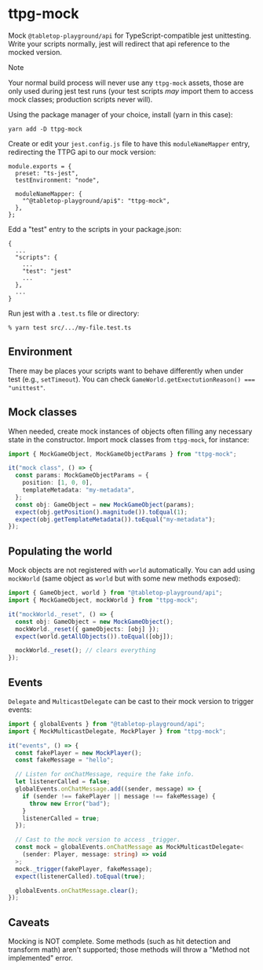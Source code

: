 # ttpg-mock

Mock `@tabletop-playground/api` for TypeScript-compatible jest unittesting. Write your scripts normally, jest will redirect that api reference to the mocked version.

> [!Note]
> Your normal build process will never use any `ttpg-mock` assets, those are only used during jest test runs (your test scripts _may_ import them to access mock classes; production scripts never will).

Using the package manager of your choice, install (yarn in this case):

```
yarn add -D ttpg-mock
```

Create or edit your `jest.config.js` file to have this `moduleNameMapper` entry, redirecting the TTPG api to our mock version:

```
module.exports = {
  preset: "ts-jest",
  testEnvironment: "node",

  moduleNameMapper: {
    "^@tabletop-playground/api$": "ttpg-mock",
  },
};
```

Edd a "test" entry to the scripts in your package.json:

```
{
  ...
  "scripts": {
    ...
    "test": "jest"
    ...
  },
  ...
}
```

Run jest with a `.test.ts` file or directory:

```
% yarn test src/.../my-file.test.ts
```

## Environment

There may be places your scripts want to behave differently when under test (e.g., `setTimeout`). You can check `GameWorld.getExectutionReason() === "unittest"`.

## Mock classes

When needed, create mock instances of objects often filling any necessary state in the constructor. Import mock classes from `ttpg-mock`, for instance:

```typescript
import { MockGameObject, MockGameObjectParams } from "ttpg-mock";

it("mock class", () => {
  const params: MockGameObjectParams = {
    position: [1, 0, 0],
    templateMetadata: "my-metadata",
  };
  const obj: GameObject = new MockGameObject(params);
  expect(obj.getPosition().magnitude()).toEqual(1);
  expect(obj.getTemplateMetadata()).toEqual("my-metadata");
});
```

## Populating the world

Mock objects are not registered with `world` automatically. You can add using `mockWorld` (same object as `world` but with some new methods exposed):

```typescript
import { GameObject, world } from "@tabletop-playground/api";
import { MockGameObject, mockWorld } from "ttpg-mock";

it("mockWorld._reset", () => {
  const obj: GameObject = new MockGameObject();
  mockWorld._reset({ gameObjects: [obj] });
  expect(world.getAllObjects()).toEqual([obj]);

  mockWorld._reset(); // clears everything
});
```

## Events

`Delegate` and `MulticastDelegate` can be cast to their mock version to trigger events:

```typescript
import { globalEvents } from "@tabletop-playground/api";
import { MockMulticastDelegate, MockPlayer } from "ttpg-mock";

it("events", () => {
  const fakePlayer = new MockPlayer();
  const fakeMessage = "hello";

  // Listen for onChatMessage, require the fake info.
  let listenerCalled = false;
  globalEvents.onChatMessage.add((sender, message) => {
    if (sender !== fakePlayer || message !== fakeMessage) {
      throw new Error("bad");
    }
    listenerCalled = true;
  });

  // Cast to the mock version to access _trigger.
  const mock = globalEvents.onChatMessage as MockMulticastDelegate<
    (sender: Player, message: string) => void
  >;
  mock._trigger(fakePlayer, fakeMessage);
  expect(listenerCalled).toEqual(true);

  globalEvents.onChatMessage.clear();
});
```

## Caveats

Mocking is NOT complete. Some methods (such as hit detection and transform math) aren't supported; those methods will throw a "Method not implemented" error.
